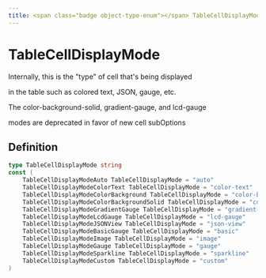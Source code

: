 ```yaml
---
title: <span class="badge object-type-enum"></span> TableCellDisplayMode
---
```

# <span class="badge object-type-enum"></span> TableCellDisplayMode

Internally, this is the "type" of cell that's being displayed

in the table such as colored text, JSON, gauge, etc.

The color-background-solid, gradient-gauge, and lcd-gauge

modes are deprecated in favor of new cell subOptions

## Definition

```go
type TableCellDisplayMode string
const (
	TableCellDisplayModeAuto TableCellDisplayMode = "auto"
	TableCellDisplayModeColorText TableCellDisplayMode = "color-text"
	TableCellDisplayModeColorBackground TableCellDisplayMode = "color-background"
	TableCellDisplayModeColorBackgroundSolid TableCellDisplayMode = "color-background-solid"
	TableCellDisplayModeGradientGauge TableCellDisplayMode = "gradient-gauge"
	TableCellDisplayModeLcdGauge TableCellDisplayMode = "lcd-gauge"
	TableCellDisplayModeJSONView TableCellDisplayMode = "json-view"
	TableCellDisplayModeBasicGauge TableCellDisplayMode = "basic"
	TableCellDisplayModeImage TableCellDisplayMode = "image"
	TableCellDisplayModeGauge TableCellDisplayMode = "gauge"
	TableCellDisplayModeSparkline TableCellDisplayMode = "sparkline"
	TableCellDisplayModeCustom TableCellDisplayMode = "custom"
)

```
